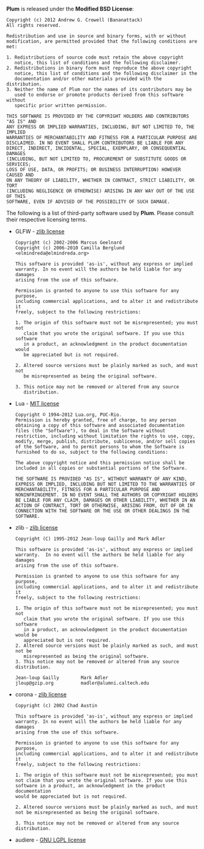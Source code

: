 **Plum** is released under the **Modified BSD License**:

    Copyright (c) 2012 Andrew G. Crowell (Bananattack)
    All rights reserved.

    Redistribution and use in source and binary forms, with or without
    modification, are permitted provided that the following conditions are met:

    1. Redistributions of source code must retain the above copyright
       notice, this list of conditions and the following disclaimer.
    2. Redistributions in binary form must reproduce the above copyright
       notice, this list of conditions and the following disclaimer in the
       documentation and/or other materials provided with the distribution.
    3. Neither the name of Plum nor the names of its contributors may be
       used to endorse or promote products derived from this software without
       specific prior written permission.

    THIS SOFTWARE IS PROVIDED BY THE COPYRIGHT HOLDERS AND CONTRIBUTORS "AS IS" AND
    ANY EXPRESS OR IMPLIED WARRANTIES, INCLUDING, BUT NOT LIMITED TO, THE IMPLIED
    WARRANTIES OF MERCHANTABILITY AND FITNESS FOR A PARTICULAR PURPOSE ARE
    DISCLAIMED. IN NO EVENT SHALL PLUM CONTRIBUTORS BE LIABLE FOR ANY
    DIRECT, INDIRECT, INCIDENTAL, SPECIAL, EXEMPLARY, OR CONSEQUENTIAL DAMAGES
    (INCLUDING, BUT NOT LIMITED TO, PROCUREMENT OF SUBSTITUTE GOODS OR SERVICES;
    LOSS OF USE, DATA, OR PROFITS; OR BUSINESS INTERRUPTION) HOWEVER CAUSED AND
    ON ANY THEORY OF LIABILITY, WHETHER IN CONTRACT, STRICT LIABILITY, OR TORT
    (INCLUDING NEGLIGENCE OR OTHERWISE) ARISING IN ANY WAY OUT OF THE USE OF THIS
    SOFTWARE, EVEN IF ADVISED OF THE POSSIBILITY OF SUCH DAMAGE.

The following is a list of third-party software used by **Plum**. Please consult their respective licensing terms.

* GLFW - [zlib license](http://www.gzip.org/zlib/zlib_license.html)

      Copyright (c) 2002-2006 Marcus Geelnard
      Copyright (c) 2006-2010 Camilla Berglund <elmindreda@elmindreda.org>

      This software is provided 'as-is', without any express or implied
      warranty. In no event will the authors be held liable for any damages
      arising from the use of this software.

      Permission is granted to anyone to use this software for any purpose,
      including commercial applications, and to alter it and redistribute it
      freely, subject to the following restrictions:

      1. The origin of this software must not be misrepresented; you must not
         claim that you wrote the original software. If you use this software
         in a product, an acknowledgment in the product documentation would
         be appreciated but is not required.

      2. Altered source versions must be plainly marked as such, and must not
         be misrepresented as being the original software.

      3. This notice may not be removed or altered from any source
         distribution.

* Lua - [MIT license](http://www.lua.org/license.html)

      Copyright © 1994–2012 Lua.org, PUC-Rio.
      Permission is hereby granted, free of charge, to any person obtaining a copy of this software and associated documentation files (the "Software"), to deal in the Software without restriction, including without limitation the rights to use, copy, modify, merge, publish, distribute, sublicense, and/or sell copies of the Software, and to permit persons to whom the Software is furnished to do so, subject to the following conditions:

      The above copyright notice and this permission notice shall be included in all copies or substantial portions of the Software.

      THE SOFTWARE IS PROVIDED "AS IS", WITHOUT WARRANTY OF ANY KIND, EXPRESS OR IMPLIED, INCLUDING BUT NOT LIMITED TO THE WARRANTIES OF MERCHANTABILITY, FITNESS FOR A PARTICULAR PURPOSE AND NONINFRINGEMENT. IN NO EVENT SHALL THE AUTHORS OR COPYRIGHT HOLDERS BE LIABLE FOR ANY CLAIM, DAMAGES OR OTHER LIABILITY, WHETHER IN AN ACTION OF CONTRACT, TORT OR OTHERWISE, ARISING FROM, OUT OF OR IN CONNECTION WITH THE SOFTWARE OR THE USE OR OTHER DEALINGS IN THE SOFTWARE.

* zlib - [zlib license](http://www.gzip.org/zlib/zlib_license.html)

      Copyright (C) 1995-2012 Jean-loup Gailly and Mark Adler

      This software is provided 'as-is', without any express or implied
      warranty.  In no event will the authors be held liable for any damages
      arising from the use of this software.

      Permission is granted to anyone to use this software for any purpose,
      including commercial applications, and to alter it and redistribute it
      freely, subject to the following restrictions:

      1. The origin of this software must not be misrepresented; you must not
         claim that you wrote the original software. If you use this software
         in a product, an acknowledgment in the product documentation would be
         appreciated but is not required.
      2. Altered source versions must be plainly marked as such, and must not be
         misrepresented as being the original software.
      3. This notice may not be removed or altered from any source distribution.

      Jean-loup Gailly        Mark Adler
      jloup@gzip.org          madler@alumni.caltech.edu


* corona - [zlib license](http://www.gzip.org/zlib/zlib_license.html)

      Copyright (c) 2002 Chad Austin

      This software is provided 'as-is', without any express or implied
      warranty. In no event will the authors be held liable for any damages
      arising from the use of this software.

      Permission is granted to anyone to use this software for any purpose,
      including commercial applications, and to alter it and redistribute it
      freely, subject to the following restrictions:

      1. The origin of this software must not be misrepresented; you must
      not claim that you wrote the original software. If you use this
      software in a product, an acknowledgment in the product documentation
      would be appreciated but is not required.

      2. Altered source versions must be plainly marked as such, and must
      not be misrepresented as being the original software.

      3. This notice may not be removed or altered from any source
      distribution.


* audiere - [GNU LGPL license](http://opensource.org/licenses/lgpl-license.html)
